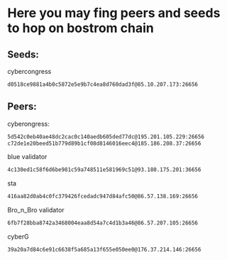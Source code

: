# Here you may fing peers and seeds to hop on bostrom chain

## Seeds:

cybercongress

```bash
d0518ce9881a4b0c5872e5e9b7c4ea8d760dad3f@85.10.207.173:26656
```

## Peers:

cyberongress:

```bash
5d542c0eb40ae48dc2cac0c140aedb605ded77dc@195.201.105.229:26656
c72de1e20beed51b779d89b1cf08d8146016eec4@185.186.208.37:26656
```

blue validator

```bash
4c130ed1c58f6d6be981c59a748511e581969c51@93.180.175.201:36656
```

sta 

```bash
416aa82d0ab4c0fc379426fcedadc947d84afc50@86.57.138.169:26656
```

Bro_n_Bro validator

```bash
6fb7f28bba8742a3468004eaa8d54a7c4d1b3a46@86.57.207.105:26656
```

cyberG

```bash
39a20a7d84c6e91c6638f5a685a13f655e050ee0@176.37.214.146:26656
```
